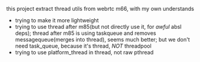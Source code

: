 
this project extract thread utils from webrtc m66, with my own understands

- trying to make it more lightweight
- trying to use thread after m85(but not directly use it, for *awful* absl deps); thread after m85 is using taskqueue and removes messagequeue(merges into thread), seems much better; but we don't need task_queue, because it's thread, *NOT* threadpool
- trying to use platform_thread in thread, not raw pthread

